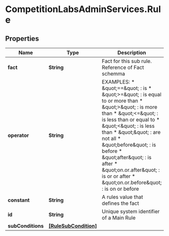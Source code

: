 # CompetitionLabsAdminServices.Rule

## Properties

Name | Type | Description | Notes
------------ | ------------- | ------------- | -------------
**fact** | **String** | Fact for this sub rule. Reference of Fact schemma | 
**operator** | **String** | EXAMPLES: * \&quot;&#x3D;&#x3D;\&quot; : is * \&quot;&gt;&#x3D;\&quot; : is equal to or more than * \&quot;&gt;\&quot; : is more than * \&quot;&lt;&#x3D;\&quot; : is less than or equal to * \&quot;&lt;\&quot; : is less than * \&quot;\&quot; : are not all * \&quot;before\&quot; : is before * \&quot;after\&quot; : is after * \&quot;on.or.after\&quot; : is or or after * \&quot;on.or.before\&quot; : is on or before  | 
**constant** | **String** | A rules value that defines the fact | 
**id** | **String** | Unique system identifier of a Main Rule | [readonly] 
**subConditions** | [**[RuleSubCondition]**](RuleSubCondition.md) |  | 


